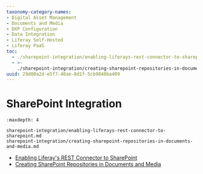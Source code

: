 ```yaml
---
taxonomy-category-names:
- Digital Asset Management
- Documents and Media
- DXP Configuration
- Data Integration
- Liferay Self-Hosted
- Liferay PaaS
toc:
  - ./sharepoint-integration/enabling-liferays-rest-connector-to-sharepoint.md
  - >-
    ./sharepoint-integration/creating-sharepoint-repositories-in-documents-and-media.md
uuid: 29d00a2d-e5f7-40ae-8d1f-5cb9040ba409
---
```

# SharePoint Integration

```{toctree}
:maxdepth: 4

sharepoint-integration/enabling-liferays-rest-connector-to-sharepoint.md
sharepoint-integration/creating-sharepoint-repositories-in-documents-and-media.md
```

- [Enabling Liferay's REST Connector to SharePoint](./sharepoint-integration/enabling-liferays-rest-connector-to-sharepoint.md)
- [Creating SharePoint Repositories in Documents and Media](./sharepoint-integration/creating-sharepoint-repositories-in-documents-and-media.md)

